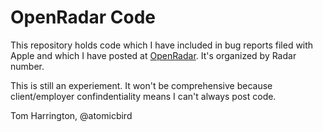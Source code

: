 # OpenRadar Code

This repository holds code which I have included in bug reports filed with Apple and which I have posted at [OpenRadar](http://www.openradar.me/page/1). It's organized by Radar number.

This is still an experiement. It won't be comprehensive because client/employer confindentiality means I can't always post code.

Tom Harrington, @atomicbird

